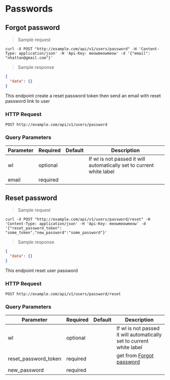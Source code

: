 # Passwords

## Forgot password

> Sample request

```shell
curl -X POST "http://example.com/api/v1/users/password" -H 'Content-Type: application/json' -H 'Api-Key: meowmeowmeow' -d '{"email": "nhattan@gmail.com"}'
```

> Sample response

```json
{
  "data": {}
}
```

This endpoint create a reset password token then send an email with reset password link to user

### HTTP Request

`POST http://example.com/api/v1/users/password`

### Query Parameters

Parameter | Required | Default | Description
--------- | ------- | ------- | -----------
wl | optional | | If wl is not passed it will automatically set to current white label
email | required | |


## Reset password

> Sample request

```shell
curl -X POST "http://example.com/api/v1/users/password/reset" -H 'Content-Type: application/json' -H 'Api-Key: meowmeowmeow' -d '{"reset_password_token": "some_token","new_password":"some_password"}'
```

> Sample response

```json
{
  "data": {}
}
```

This endpoint reset user password

### HTTP Request

`POST http://example.com/api/v1/users/password/reset`

### Query Parameters

Parameter | Required | Default | Description
--------- | ------- | ------- | -----------
wl | optional | | If wl is not passed it will automatically set to current white label
reset_password_token | required | | get from [Forgot password](#forgot-password)
new_password | required | |
